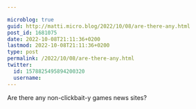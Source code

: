 ```yaml
---

microblog: true
guid: http://matti.micro.blog/2022/10/08/are-there-any.html
post_id: 1681075
date: 2022-10-08T21:11:36+0200
lastmod: 2022-10-08T21:11:36+0200
type: post
permalink: /2022/10/08/are-there-any.html
twitter:
  id: 1578825495894200320
  username:
---
```

Are there any non-clickbait-y games news sites?
